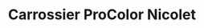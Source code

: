 ---
title: "Carrossier ProColor Nicolet"
url: /nicolet/carrossier-procolor-nicolet/
shop: Autowerkstatt
---